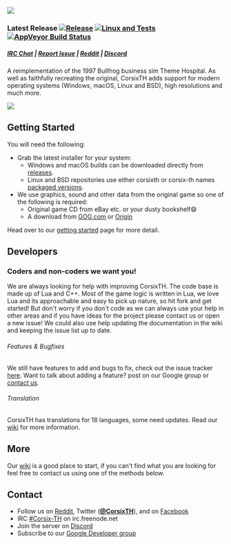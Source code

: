 ![](http://i.imgur.com/fYp148T.jpg)
### Latest Release [![Release](https://img.shields.io/github/release/CorsixTH/CorsixTH.svg?colorB=green)](https://github.com/CorsixTH/CorsixTH/releases) [![Linux and Tests](https://github.com/CorsixTH/CorsixTH/workflows/Linux%20and%20Tests/badge.svg)](https://github.com/CorsixTH/CorsixTH/actions?query=workflow%3A%22Linux+%26+Tests%22) [![AppVeyor Build Status](https://ci.appveyor.com/api/projects/status/github/CorsixTH/CorsixTH?branch=master&svg=true)](https://ci.appveyor.com/project/TheCycoONE/corsixth)

##### [IRC Chat](http://webchat.freenode.net/?channels=corsix-th) | [Report Issue](https://github.com/CorsixTH/CorsixTH/issues/new) | [Reddit](http://www.reddit.com/r/corsixth) | [Discord](https://discord.gg/Mxeztvh)

A reimplementation of the 1997 Bullfrog business sim Theme Hospital. As well as faithfully recreating the original, CorsixTH adds support for modern operating systems (Windows, macOS, Linux and BSD), high resolutions and much more.

![](http://i.imgur.com/qHV60Ui.png)


## Getting Started ##

You will need the following:

- Grab the latest installer for your system:
   - Windows and macOS builds can be downloaded directly from [releases](https://github.com/CorsixTH/CorsixTH/releases).
   - Linux and BSD repositories use either corsixth or corsix-th names [packaged versions](https://repology.org/metapackage/corsixth).
- We use graphics, sound and other data from the original game so one of the following is required:
   - Original game CD from eBay etc. or your dusty bookshelf:smile:
   - A download from [GOG.com](http://www.gog.com/game/theme_hospital) or [Origin](https://www.origin.com/en-gb/store/buy/theme-hospital-origin/pc-download/base-game/standard-edition)

 Head over to our [getting started](https://github.com/CorsixTH/CorsixTH/wiki/Getting-Started) page for more detail.
 
## Developers
### Coders and non-coders we want you!

We are always looking for help with improving CorsixTH. The code base is made up of Lua and C++. Most of the game logic is written in Lua, we love Lua and its approachable and easy to pick up nature, so hit fork and get started! But don't worry if you don't code as we can always use your help in other areas and if you have ideas for the project please contact us or open a new issue! We could also use help updating the documentation in the wiki and keeping the issue list up to date.


###### Features & Bugfixes ######
We still have features to add and bugs to fix, check out the issue tracker [here](https://github.com/CorsixTH/CorsixTH/issues). Want to talk about adding a feature? post on our Google group or [contact us](#Contact).

###### Translation ######
CorsixTH has translations for 18 languages, some need updates. Read our [wiki](https://github.com/CorsixTH/CorsixTH/wiki/Localization) for more information.

## More

Our [wiki](https://github.com/CorsixTH/CorsixTH/wiki) is a good place to start, if you can't find what you are looking for feel free to contact us using one of the methods below.

## Contact

- Follow us on [Reddit](https://www.reddit.com/r/corsixth), Twitter ([**@CorsixTH**](https://twitter.com/CorsixTH)), and on [Facebook](https://facebook.com/CorsixTH)
- IRC [#Corsix-TH](https://webchat.freenode.net/#corsix-th) on irc.freenode.net
- Join the server on [Discord](https://discord.gg/Mxeztvh)
- Subscribe to our [Google Developer group](http://groups.google.com/group/corsix-th-dev)
